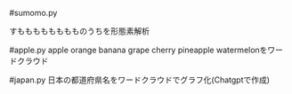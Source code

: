 #sumomo.py

すもももももももものうちを形態素解析

#apple.py
apple orange banana grape cherry pineapple watermelonをワードクラウド


#japan.py
日本の都道府県名をワードクラウドでグラフ化(Chatgptで作成)